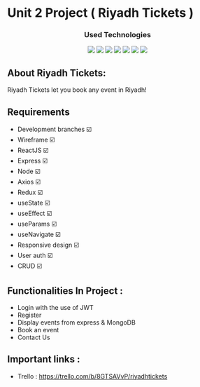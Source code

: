 # Unit 2 Project ( Riyadh Tickets )
### <p align="center">Used Technologies</p>
<div align="center">
  
[![](https://img.shields.io/badge/-NodeJS-33373F?logo=node.js&style=flat)](https://nodejs.org/en/) [![](https://img.shields.io/badge/-ReactJS-33373F?logo=react&style=flat)](https://reactjs.org/) [![](https://img.shields.io/badge/-ExpressJS-33373F?logo=express&style=flat)](https://expressjs.com/) [![](https://img.shields.io/badge/Tailwind_CSS-33373F?style=for-the-badge&logo=tailwind-css&style=flat
)](https://tailwindcss.com/) [![](https://img.shields.io/badge/-MongoDB-33373F?logo=mongodb&style=flat)](https://www.mongodb.com/)  [![](https://img.shields.io/badge/-Trello-33373F?logo=trello&style=flat)](https://trello.com/b/8GTSAVvP/riyadhtickets) [![](https://img.shields.io/badge/-Figma-33373F?logo=figma&style=flat)](https://www.figma.com/)
</div>

## About Riyadh Tickets:
 Riyadh Tickets let you book any event in Riyadh!

## Requirements

- Development branches ☑️
- Wireframe ☑️
- ReactJS ☑️
- Express ☑️
- Node ☑️
- Axios ☑️
- Redux ☑️
- useState ☑️
- useEffect ☑️
- useParams ☑️
- useNavigate ☑️
- Responsive design ☑️
- User auth ☑️
- CRUD ☑️

## Functionalities In Project :
* Login with the use of JWT 
* Register
* Display events from express & MongoDB
* Book an event
* Contact Us

## Important links :
* Trello : https://trello.com/b/8GTSAVvP/riyadhtickets